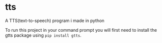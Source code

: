 # tts
A TTS(text-to-speech) program i made in python

To run this project in your command prompt you will first need to install the gtts package using `pip install gtts`.
